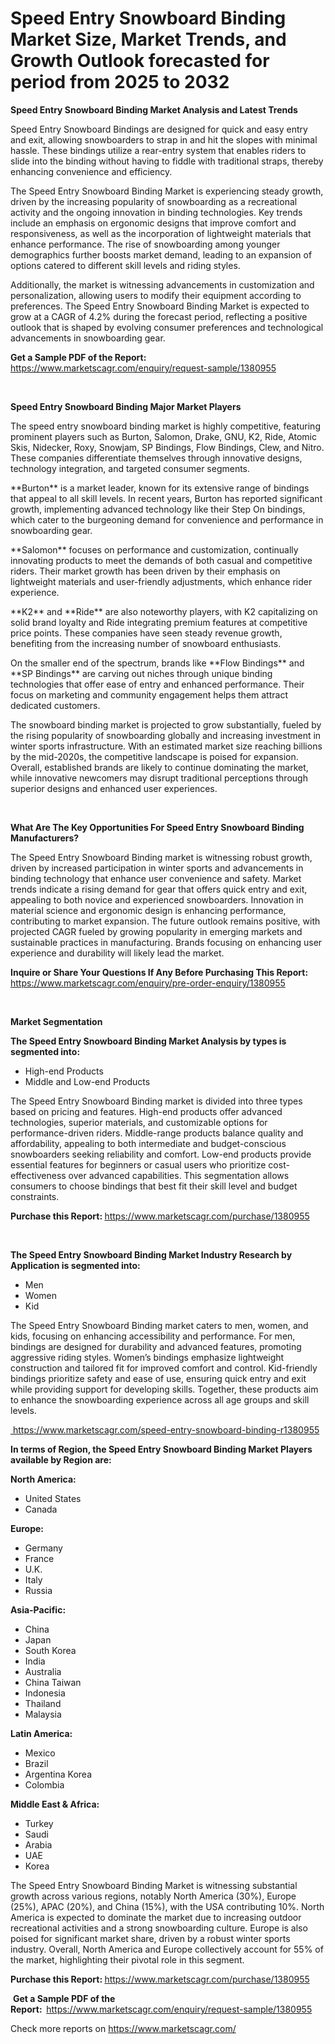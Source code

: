 <p><h1>Speed Entry Snowboard Binding Market Size, Market Trends, and Growth Outlook forecasted for period from 2025 to 2032</h1></p><p><strong>Speed Entry Snowboard Binding Market Analysis and Latest Trends</strong></p>
<p><p>Speed Entry Snowboard Bindings are designed for quick and easy entry and exit, allowing snowboarders to strap in and hit the slopes with minimal hassle. These bindings utilize a rear-entry system that enables riders to slide into the binding without having to fiddle with traditional straps, thereby enhancing convenience and efficiency. </p><p>The Speed Entry Snowboard Binding Market is experiencing steady growth, driven by the increasing popularity of snowboarding as a recreational activity and the ongoing innovation in binding technologies. Key trends include an emphasis on ergonomic designs that improve comfort and responsiveness, as well as the incorporation of lightweight materials that enhance performance. The rise of snowboarding among younger demographics further boosts market demand, leading to an expansion of options catered to different skill levels and riding styles.</p><p>Additionally, the market is witnessing advancements in customization and personalization, allowing users to modify their equipment according to preferences. The Speed Entry Snowboard Binding Market is expected to grow at a CAGR of 4.2% during the forecast period, reflecting a positive outlook that is shaped by evolving consumer preferences and technological advancements in snowboarding gear.</p></p>
<p><strong>Get a Sample PDF of the Report:&nbsp;</strong> <a href="https://www.marketscagr.com/enquiry/request-sample/1380955?utm_campaign=2822&utm_medium=2&utm_source=Github&utm_content=ia&utm_term=05042025&utm_id=speed-entry-snowboard-binding">https://www.marketscagr.com/enquiry/request-sample/1380955</a></p>
<p>&nbsp;</p>
<p><strong>Speed Entry Snowboard Binding Major Market Players</strong></p>
<p><p>The speed entry snowboard binding market is highly competitive, featuring prominent players such as Burton, Salomon, Drake, GNU, K2, Ride, Atomic Skis, Nidecker, Roxy, Snowjam, SP Bindings, Flow Bindings, Clew, and Nitro. These companies differentiate themselves through innovative designs, technology integration, and targeted consumer segments.</p><p>**Burton** is a market leader, known for its extensive range of bindings that appeal to all skill levels. In recent years, Burton has reported significant growth, implementing advanced technology like their Step On bindings, which cater to the burgeoning demand for convenience and performance in snowboarding gear.</p><p>**Salomon** focuses on performance and customization, continually innovating products to meet the demands of both casual and competitive riders. Their market growth has been driven by their emphasis on lightweight materials and user-friendly adjustments, which enhance rider experience.</p><p>**K2** and **Ride** are also noteworthy players, with K2 capitalizing on solid brand loyalty and Ride integrating premium features at competitive price points. These companies have seen steady revenue growth, benefiting from the increasing number of snowboard enthusiasts.</p><p>On the smaller end of the spectrum, brands like **Flow Bindings** and **SP Bindings** are carving out niches through unique binding technologies that offer ease of entry and enhanced performance. Their focus on marketing and community engagement helps them attract dedicated customers.</p><p>The snowboard binding market is projected to grow substantially, fueled by the rising popularity of snowboarding globally and increasing investment in winter sports infrastructure. With an estimated market size reaching billions by the mid-2020s, the competitive landscape is poised for expansion. Overall, established brands are likely to continue dominating the market, while innovative newcomers may disrupt traditional perceptions through superior designs and enhanced user experiences.</p></p>
<p>&nbsp;</p>
<p><strong>What Are The Key Opportunities For Speed Entry Snowboard Binding Manufacturers?</strong></p>
<p><p>The Speed Entry Snowboard Binding market is witnessing robust growth, driven by increased participation in winter sports and advancements in binding technology that enhance user convenience and safety. Market trends indicate a rising demand for gear that offers quick entry and exit, appealing to both novice and experienced snowboarders. Innovation in material science and ergonomic design is enhancing performance, contributing to market expansion. The future outlook remains positive, with projected CAGR fueled by growing popularity in emerging markets and sustainable practices in manufacturing. Brands focusing on enhancing user experience and durability will likely lead the market.</p></p>
<p><strong>Inquire or Share Your Questions If Any Before Purchasing This Report:</strong> <a href="https://www.marketscagr.com/enquiry/pre-order-enquiry/1380955?utm_campaign=2822&utm_medium=2&utm_source=Github&utm_content=ia&utm_term=05042025&utm_id=speed-entry-snowboard-binding">https://www.marketscagr.com/enquiry/pre-order-enquiry/1380955</a></p>
<p>&nbsp;</p>
<p><strong>Market Segmentation</strong></p>
<p><strong>The Speed Entry Snowboard Binding Market Analysis by types is segmented into:</strong></p>
<p><ul><li>High-end Products</li><li>Middle and Low-end Products</li></ul></p>
<p><p>The Speed Entry Snowboard Binding market is divided into three types based on pricing and features. High-end products offer advanced technologies, superior materials, and customizable options for performance-driven riders. Middle-range products balance quality and affordability, appealing to both intermediate and budget-conscious snowboarders seeking reliability and comfort. Low-end products provide essential features for beginners or casual users who prioritize cost-effectiveness over advanced capabilities. This segmentation allows consumers to choose bindings that best fit their skill level and budget constraints.</p></p>
<p><strong>Purchase this Report:&nbsp;</strong><a href="https://www.marketscagr.com/purchase/1380955?utm_campaign=2822&utm_medium=2&utm_source=Github&utm_content=ia&utm_term=05042025&utm_id=speed-entry-snowboard-binding">https://www.marketscagr.com/purchase/1380955</a></p>
<p>&nbsp;</p>
<p><strong>The Speed Entry Snowboard Binding Market Industry Research by Application is segmented into:</strong></p>
<p><ul><li>Men</li><li>Women</li><li>Kid</li></ul></p>
<p><p>The Speed Entry Snowboard Binding market caters to men, women, and kids, focusing on enhancing accessibility and performance. For men, bindings are designed for durability and advanced features, promoting aggressive riding styles. Women’s bindings emphasize lightweight construction and tailored fit for improved comfort and control. Kid-friendly bindings prioritize safety and ease of use, ensuring quick entry and exit while providing support for developing skills. Together, these products aim to enhance the snowboarding experience across all age groups and skill levels.</p></p>
<p><a href="https://www.marketscagr.com/speed-entry-snowboard-binding-r1380955?utm_campaign=2822&utm_medium=2&utm_source=Github&utm_content=ia&utm_term=05042025&utm_id=speed-entry-snowboard-binding">&nbsp;https://www.marketscagr.com/speed-entry-snowboard-binding-r1380955</a></p>
<p><strong>In terms of Region, the Speed Entry Snowboard Binding Market Players available by Region are:</strong></p>
<p>
    <p> <strong> North America: </strong>
        <ul>
            <li>United States</li>
            <li>Canada</li>
        </ul>
        </p> 
    <p> <strong> Europe: </strong>
        <ul>
            <li>Germany</li>
            <li>France</li>
            <li>U.K.</li>
            <li>Italy</li>
            <li>Russia</li>
        </ul>
        </p> 
    <p> <strong> Asia-Pacific: </strong>
        <ul>
            <li>China</li>
            <li>Japan</li>
            <li>South Korea</li>
            <li>India</li>
            <li>Australia</li>
            <li>China Taiwan</li>
            <li>Indonesia</li>
            <li>Thailand</li>
            <li>Malaysia</li>
        </ul>
        </p> 
    <p> <strong> Latin America: </strong>
        <ul>
            <li>Mexico</li>
            <li>Brazil</li>
            <li>Argentina Korea</li>
            <li>Colombia</li>
        </ul>
        </p> 
    <p> <strong> Middle East & Africa: </strong>
        <ul>
            <li>Turkey</li>
            <li>Saudi</li>
            <li>Arabia</li>
            <li>UAE</li>
            <li>Korea</li>
        </ul>
    </p>
    </p>
<p><p>The Speed Entry Snowboard Binding Market is witnessing substantial growth across various regions, notably North America (30%), Europe (25%), APAC (20%), and China (15%), with the USA contributing 10%. North America is expected to dominate the market due to increasing outdoor recreational activities and a strong snowboarding culture. Europe is also poised for significant market share, driven by a robust winter sports industry. Overall, North America and Europe collectively account for 55% of the market, highlighting their pivotal role in this segment.</p></p>
<p><strong>Purchase this Report: </strong><a href="https://www.marketscagr.com/purchase/1380955?utm_campaign=2822&utm_medium=2&utm_source=Github&utm_content=ia&utm_term=05042025&utm_id=speed-entry-snowboard-binding">https://www.marketscagr.com/purchase/1380955</a></p>
<p>&nbsp;<strong>Get a Sample PDF of the Report:&nbsp;&nbsp;</strong><a href="https://www.marketscagr.com/enquiry/request-sample/1380955?utm_campaign=2822&utm_medium=2&utm_source=Github&utm_content=ia&utm_term=05042025&utm_id=speed-entry-snowboard-binding">https://www.marketscagr.com/enquiry/request-sample/1380955</a></p>
<p><strong></strong></p>
<p>Check more reports on <a href="https://www.marketscagr.com/?utm_campaign=2822&utm_medium=2&utm_source=Github&utm_content=ia&utm_term=05042025&utm_id=speed-entry-snowboard-binding">https://www.marketscagr.com/</a></p>